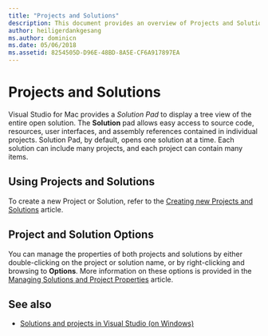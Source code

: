 ```yaml
---
title: "Projects and Solutions"
description: This document provides an overview of Projects and Solutions in Visual Studio for Mac.
author: heiligerdankgesang
ms.author: dominicn
ms.date: 05/06/2018
ms.assetid: 8254505D-D96E-48BD-8A5E-CF6A917897EA
---
```

# Projects and Solutions

Visual Studio for Mac provides a _Solution Pad_ to display a tree view of the entire open solution. The **Solution** pad allows easy access to source code, resources, user interfaces, and assembly references contained in individual projects. Solution Pad, by default, opens one solution at a time. Each solution can include many projects, and each project can contain many items.

## Using Projects and Solutions

To create a new Project or Solution, refer to the [Creating new Projects and Solutions](create-new-projects.md) article.

## Project and Solution Options

You can manage the properties of both projects and solutions by either double-clicking on the project or solution name, or by right-clicking and browsing to **Options**. More information on these options is provided in the [Managing Solutions and Project Properties](managing-solutions-and-project-properties.md) article.

## See also

- [Solutions and projects in Visual Studio (on Windows)](/visualstudio/ide/solutions-and-projects-in-visual-studio)
